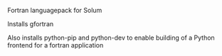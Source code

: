 Fortran languagepack for Solum

Installs gfortran

Also installs python-pip and python-dev to enable
building of a Python frontend for a fortran application

